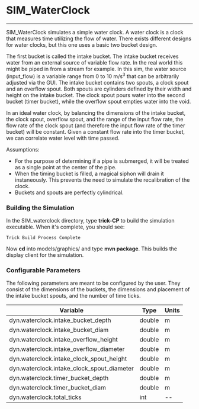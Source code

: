 # SIM_WaterClock

---

SIM_WaterClock simulates a simple water clock. A water clock is a clock that measures time utilizing the flow of water. There exists different designs for water clocks, but this one uses a basic two bucket design.

The first bucket is called the intake bucket. The intake bucket receives water from an external source of variable flow rate. In the real world this might be piped in from a stream for example. In this sim, the water source (input_flow) is a variable range from 0 to 10 m/s<sup>3</sup> that can be arbitrarily adjusted via the GUI. The intake bucket contains two spouts, a clock spout and an overflow spout. Both spouts are cylinders defined by their width and height on the intake bucket. The clock spout pours water into the second bucket (timer bucket), while the overflow spout empties water into the void.

In an ideal water clock, by balancing the dimensions of the intake bucket, the clock spout, overflow spout, and the range of the input flow rate, the flow rate of the clock spout (and therefore the input flow rate of the timer bucket) will be constant. Given a constant flow rate into the timer bucket, we can correlate water level with time passed. 

Assumptions:
* For the purpose of determining if a pipe is submerged, it will be treated as a single point at the center of the pipe.
* When the timing bucket is filled, a magical siphon will drain it instaneously. This prevents the need to simulate the recalibration of the clock.
* Buckets and spouts are perfectly cylindrical.

### Building the Simulation
In the SIM\_waterclock directory, type **trick-CP** to build the simulation executable. When it's complete, you should see:

```
Trick Build Process Complete
```
Now **cd** into models/graphics/ and type **mvn package**. This builds the display client for the simulation.

### Configurable Parameters
The following parameters are meant to be configured by the user. They consist of the dimensions of the buckets, the dimensions and placement of the intake bucket spouts, and the number of time ticks.

Variable                                                              | Type           | Units
----------------------------------------------------------------------|----------------|-------
dyn.waterclock.intake_bucket_depth                                    | double         | m
dyn.waterclock.intake_bucket_diam                                     | double         | m
dyn.waterclock.intake_overflow_height                                 | double         | m
dyn.waterclock.intake_overflow_diameter                               | double         | m
dyn.waterclock.intake_clock_spout_height                              | double         | m
dyn.waterclock.intake_clock_spout_diameter                            | double         | m
dyn.waterclock.timer_bucket_depth                                     | double         | m
dyn.waterclock.timer_bucket_diam                                      | double         | m
dyn.waterclock.total_ticks                                            | int            | --
